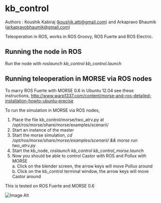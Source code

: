 kb_control
==========
Authors : Koushik Kabiraj (koushik.atti@gmail.com) and Arkapravo Bhaumik (arkapravobhaumik@gmail.com)

Teleoperation in ROS, works in ROS Groovy, ROS Fuerte and ROS Electric.

Running the node in ROS
-----------------------
Run the node with _roslaunch kb_control kb_control.launch_

Running teleoperation in MORSE via ROS nodes
--------------------------------------------
To marry ROS Fuerte with MORSE 0.6 in Ubuntu 12.04 see these instructions, 
http://www.warp1337.com/content/morse-and-ros-detailed-installation-howto-ubuntu-precise

To run the simulation in MORSE via ROS nodes,  

1. Place the file kb_control/morse/two_atrv.py at /opt/ros/morse/share/morse/examples/scenarii/
2. Start an instance of the master
3. Start the morse simulation, _cd /opt/ros/morse/share/morse/examples/scenarii/ && morse run two_atrv.py_
4. Start the kb_node, _roslaunch kb_control kb_control_morse.launch_
5. Now you should be able to control Castor with ROS and Pollux with MORSE  
  a. Click on the blender screen, the arrow keys will move Pollux around  
  b. Click on the kb_control terminal window, the arrow keys will move Castor around

This is tested on ROS Fuerte and MORSE 0.6

![Image Alt](https://lh4.googleusercontent.com/-p9b3vgPXNh0/UQavBlGL7oI/AAAAAAAACT4/IC9tKKJILJE/s912/pic-3-github.png) 

